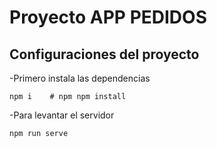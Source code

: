 # Proyecto APP PEDIDOS

## Configuraciones del proyecto

-Primero instala las dependencias

```
npm i    # npm npm install
```

-Para levantar el servidor

```
npm run serve
```
